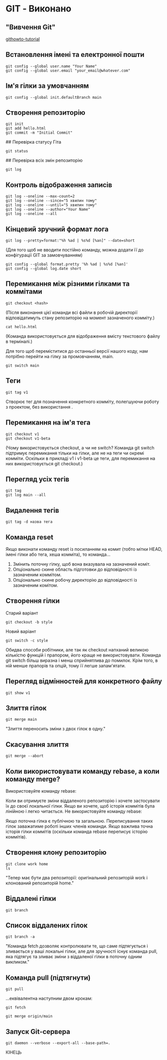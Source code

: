 # GIT - Виконано
## "Вивчення Git"
[githowto-tutorial](https://githowto.com/ru/)

## Встановлення імені та електронної пошти
````
git config --global user.name "Your Name"
git config --global user.email "your_email@whatever.com"
````
## Ім'я гілки за умовчанням
````
git config --global init.defaultBranch main
````

## Створення репозиторію
````
git init
git add hello.html
git commit -m "Initial Commit"
````

﻿#﻿# Перевірка статусу Гіта
````
git status
````
﻿#﻿# Перевірка всіх змін репозиторію
````
git log
````

## Контроль відображення записів
````
git log --oneline --max-count=2
git log --oneline --since="5 хвилин тому"
git log --oneline --until="5 хвилин тому"
git log --oneline --author="Your Name"
git log --oneline --all
````

## Кінцевий зручний формат лога
````
git log --pretty=format:"%h %ad | %s%d [%an]" --date=short
````
(Для того щоб не вводити постійно команду,
можна додати її до конфігурації GIT за замовчуванням)
````
git config --global format.pretty '%h %ad | %s%d [%an]'
git config --global log.date short
````

## Перемикання між різними гілками та коммітами
````
git checkout <hash>
````
(Після виконання цієї команди всі файли в робочій директорії
відповідатимуть стану репозиторію на момент зазначеного комміту.)
````
cat hello.html
````
(Команда використовується для відображення вмісту текстового файлу в терміналі.)

Для того щоб переміститися до останньої версії нашого коду,
нам потрібно перейти на гілку за промовчанням, main.
````
git switch main
````
## Теги
````
git tag v1
````
Створює тег для позначення конкретного комміту, полегшуючи роботу з проектом,
без використання <hash>.

## Перемикання на ім'я тега
````
git checkout v1
git checkout v1-beta
````
(Чому використовується checkout, а чи не switch?
Команда git switch підтримує перемикання тільки на гілки,
але не на теги чи окремі комміти.
Оскільки в прикладі v1 і v1-beta це теги, для перемикання на них використовується git checkout.)

## Перегляд усіх тегів
````
git tag
git log main --all
````

## Видалення тегів
````
git tag -d назва тега
````

## Команда reset
Якщо виконати команду reset із посиланням на комит
(тобто мітки HEAD, імені гілки або тега, хеша комміта), то команда...

1. Змінить поточну гілку, щоб вона вказувала на зазначений коміт.
2. Опціонально скине область підготовки до відповідності із зазначеним коммітом.
3. Опціонально скине робочу директорію до відповідності із зазначеним комітом.

## Створення гілки
Старий варіант
````
git checkout -b style
````
Новий варіант
````
git switch -c style
````
Обидва способи робітники, але так як checkout напханий великою кількістю функцій і прапором,
його краще не використовувати.
Команда git switch більш виразна і менш сприйнятлива до помилок.
Крім того, в ній менше прапорів та опцій, тому її легше запам'ятати.

## Перегляд відмінностей для конкретного файлу
````
git show v1
````
## Злиття гілок
````
git merge main
````
"Злиття переносить зміни з двох гілок в одну."

## Скасування злиття
````
git merge --abort
````
## Коли використовувати команду rebase, а коли команду merge?
Використовуйте команду rebase:

Коли ви отримуєте зміни віддаленого репозиторію і хочете застосувати їх до своєї локальної гілки.
Якщо ви хочете, щоб історія коммітів була лінійною і легко читається.
Не використовуйте команду rebase:

Якщо поточна гілка є публічною та загальною.
Переписування таких гілок заважатиме роботі інших членів команди.
Якщо важлива точна історія гілки коммітів (оскільки команда rebase переписує історію коммітів).

## Створення клону репозиторію
````
git clone work home
ls
````
"Тепер має бути два репозиторії: оригінальний репозиторій work і клонований репозиторій home."

## Віддалені гілки
````
git branch
````
## Список віддалених гілок
````
git branch -a
````

"Команда fetch дозволяє контролювати те, що саме підтягується і зливається у ваші локальні гілки,
але для зручності існує команда pull,
яка підтягує та зливає зміни з віддаленої гілки в поточну одним викликом."

## Команда pull (підтягнути)
````
git pull
````
...еквівалентна наступним двом крокам:
````
git fetch
````
````
git merge origin/main
````
## Запуск Git-сервера
````
git daemon --verbose --export-all --base-path=.
````
КІНЕЦЬ
````
